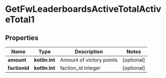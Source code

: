 
# GetFwLeaderboardsActiveTotalActiveTotal1

## Properties
Name | Type | Description | Notes
------------ | ------------- | ------------- | -------------
**amount** | **kotlin.Int** | Amount of victory points |  [optional]
**factionId** | **kotlin.Int** | faction_id integer |  [optional]



